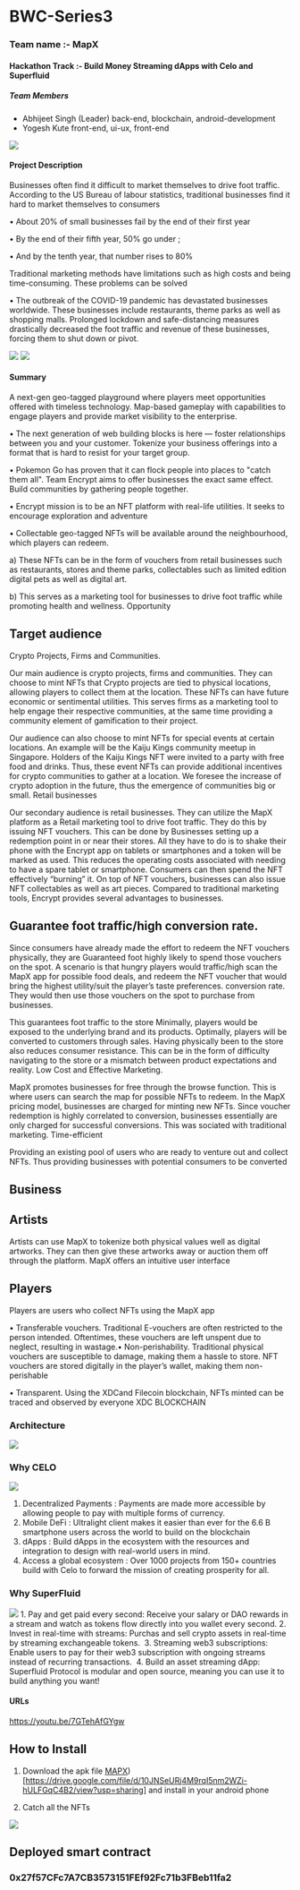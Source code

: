 # BWC-Series3
### Team name :- MapX
#### Hackathon Track :- Build Money Streaming dApps with Celo and Superfluid


##### Team Members
- Abhijeet Singh (Leader) back-end, blockchain, android-development
- Yogesh Kute front-end, ui-ux, front-end

<img src='./screenshot/prot1.jpg' />

#### Project Description
Businesses often find it difficult to market themselves to drive foot traffic. According to the US Bureau of labour statistics, traditional businesses find it hard to market themselves to consumers

• About 20% of small businesses fail by the end of their first year

• By the end of their fifth year, 50% go under ;

•  And by the tenth year, that number rises to 80%

Traditional marketing methods have limitations such as high costs and being time-consuming. These problems can be solved

 • The outbreak of the COVID-19 pandemic has devastated businesses worldwide. These businesses include restaurants, theme parks as well as shopping malls. Prolonged lockdown and safe-distancing measures drastically decreased the foot traffic and revenue of these businesses, forcing them to shut down or pivot.

<img src='./screenshot/prot2.jpg' />

<img src='./screenshot/prot3.jpg' />

#### Summary
A next-gen geo-tagged playground where players meet opportunities offered with timeless technology. Map-based gameplay with capabilities to engage players and provide market visibility to the enterprise.

  • The next generation of web building blocks is here — foster relationships between you and your customer. Tokenize your business offerings into a format that is hard to resist for your target group.


  • Pokemon Go has proven that it can flock people into places to "catch them all". Team Encrypt aims to offer businesses the exact same effect. Build communities by gathering people together.


  • Encrypt mission is to be an NFT platform with real-life utilities. It seeks to encourage exploration and adventure

  • Collectable geo-tagged NFTs will be available around the neighbourhood, which players can redeem.

a) These NFTs can be in the form of vouchers from retail businesses such as restaurants, stores and theme parks, collectables such as limited edition digital pets as well as digital art.

b) This serves as a marketing tool for businesses to drive foot traffic while promoting health and wellness.
Opportunity


## Target audience

Crypto Projects, Firms and Communities.

Our main audience is crypto projects, firms and communities. They can choose to mint NFTs that Crypto projects are tied to physical locations, allowing players to collect them at the location. These NFTs can have future economic or sentimental utilities. This serves firms as a marketing tool to help engage their respective communities, at the same time providing a community element of gamification to their project.

Our audience can also choose to mint NFTs for special events at certain locations. An example will be the Kaiju Kings community meetup in Singapore. Holders of the Kaiju Kings NFT were invited to a party with free food and drinks. Thus, these event NFTs can provide additional incentives for crypto communities to gather at a location. We foresee the increase of crypto adoption in the future, thus the emergence of communities big or small. Retail businesses

Our secondary audience is retail businesses. They can utilize the MapX platform as a Retail marketing tool to drive foot traffic. They do this by issuing NFT vouchers. This can be done by Businesses setting up a redemption point in or near their stores. All they have to do is to shake their phone with the Encrypt app on tablets or smartphones and a token will be marked as used. This reduces the operating costs associated with needing to have a spare tablet or smartphone. Consumers can then spend the NFT effectively “burning” it. On top of NFT vouchers, businesses can also issue NFT collectables as well as art pieces. Compared to traditional marketing tools, Encrypt provides several advantages to businesses.

## Guarantee foot traffic/high conversion rate.

Since consumers have already made the effort to redeem the NFT vouchers physically, they are Guaranteed foot highly likely to spend those vouchers on the spot. A scenario is that hungry players would traffic/high scan the MapX app for possible food deals, and redeem the NFT voucher that would bring the highest utility/suit the player’s taste preferences. conversion rate. They would then use those vouchers on the spot to purchase from businesses.

This guarantees foot traffic to the store Minimally, players would be exposed to the underlying brand and its products. Optimally, players will be converted to customers through sales. Having physically been to the store also reduces consumer resistance. This can be in the form of difficulty navigating to the store or a mismatch between product expectations and reality. Low Cost and Effective Marketing.

MapX promotes businesses for free through the browse function. This is where users can search the map for possible NFTs to redeem. In the MapX pricing model, businesses are charged for minting new NFTs. Since voucher redemption is highly correlated to conversion, businesses essentially are only charged for successful conversions. This was sociated with traditional marketing. Time-efficient

Providing an existing pool of users who are ready to venture out and collect NFTs. Thus providing businesses with potential consumers to be converted

## Business

## Artists

Artists can use MapX to tokenize both physical values well as digital artworks. They can then give these artworks away or auction them off through the platform. MapX offers an intuitive user interface

## Players

Players are users who collect NFTs using the MapX app

• Transferable vouchers. Traditional E-vouchers are often restricted to the person intended. Oftentimes, these vouchers are left unspent due to neglect, resulting in wastage.• Non-perishability. Traditional physical vouchers are susceptible to damage, making them a hassle to store. NFT vouchers are stored digitally in the player’s wallet, making them non-perishable

• Transparent. Using the XDCand Filecoin blockchain, NFTs minted can be traced and observed by everyone XDC BLOCKCHAIN

### Architecture
<img src='./screenshot/arch.jpg' />

### Why CELO
<img src='./screenshot/celologo.jpg' />


1. Decentralized Payments : Payments are made more accessible by allowing people to pay with multiple forms of currency.
2. Mobile DeFi : Ultralight client makes it easier than ever for the 6.6 B smartphone users across the world to build on the blockchain
3. dApps : Build dApps in the ecosystem with the resources and integration to design with real-world users in mind.
4. Access a global ecosystem : Over 1000 projects from 150+ countries build with Celo to forward the mission of creating prosperity for all.

 ### Why SuperFluid
<img src='./screenshot/superfluidlogo.jpg' />
1. Pay and get paid every second: Receive your salary or DAO rewards in a stream and watch as tokens flow directly into you wallet every second.
2. Invest in real-time with streams: Purchas and sell crypto assets in real-time by streaming exchangeable tokens. 
3. Streaming web3 subscriptions: Enable users to pay for their web3 subscription with ongoing streams instead of recurring transactions. 
4. Build an asset streaming dApp: Superfluid Protocol is modular and open source, meaning you can use it to build anything you want!


#### URLs
https://youtu.be/7GTehAfGYgw


## How to Install 
1) Download the apk file [MAPX]([https://drive.google.com/file/d/10JNSeURj4M9rqI5nm2WZi-hULFGqC4B2/view?usp=sharing])) [https://drive.google.com/file/d/10JNSeURj4M9rqI5nm2WZi-hULFGqC4B2/view?usp=sharing] and install in your android phone 

2) Catch all the NFTs

<img src='./screenshot/prot4.jpg' />

## Deployed smart contract 
### 0x27f57CFc7A7CB3573151FEf92Fc71b3FBeb11fa2



